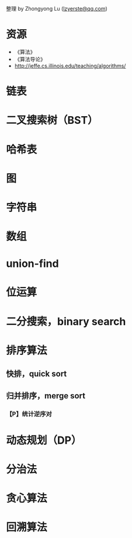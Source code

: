 整理 by Zhongyong Lu (lzyerste@qq.com)

# 资源

* 《算法》
* 《算法导论》
* http://jeffe.cs.illinois.edu/teaching/algorithms/

# 链表

# 二叉搜索树（BST）

# 哈希表

# 图

# 字符串

# 数组

# union-find

# 位运算

# 二分搜索，binary search

# 排序算法

## 快排，quick sort

## 归并排序，merge sort

### 【P】统计逆序对

# 动态规划（DP）

# 分治法

# 贪心算法

# 回溯算法

